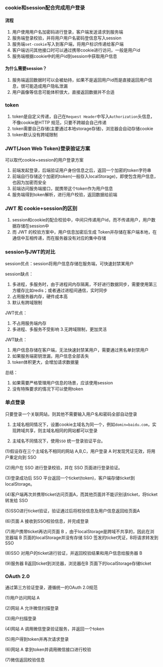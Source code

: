 ### cookie和session配合完成用户登录

#### 流程

1. 用户使用用户名加密码进行登录，客户端发送请求到服务端
2. 服务端登录校验，并将用户用户名密码登信息写入session
3. 服务端`set-cookie`写入到客户端，将用户标识传递给客户端
4. 客户端访问其他接口时可以通过携带cookie进行访问，一般是用户id
5. 服务端根据cookie中的用户id到session中获取用户信息

#### 为什么需要session？

1. 服务端返回数据时可以会被劫持，如果不是返回用户id而是直接返回用户信息，很可能造成用户隐私泄漏
2. 用户画像等信息可能体积很大，直接返回数据并不合适

### token

 1. token是自定义传递，自己在`Request Header`中写入`Authorization`头信息，不像cookie是HTTP 规范，只要不跨越会自己传递
 2. token需要自己存储(主要通过本地storage存储)，浏览器会自动存储cookie
 3. token默认没有跨域限制

### JWT(Json Web Token)登录验证方案

可以取代cookie+session的用户登录方案

1. 前端发起登录，后端验证用户身份信息之后，返回一个加密的token字符串
2. 前端自行存储这个加密的token(一般存入localStorage)，即使包含用户信息，也因为加密而安全
3. 前端访问服务端接口，就携带这个token作为用户信息
4. 服务端得到token解析，进行用户校验，返回数据给前端

### JWT 和 cookie+session的区别

1. session和cookie的配合校验中，中间只传递用户id，而不传递用户，用户数据存储在session中
2. 而 JWT 的校验方案中，用户信息加密后生成 Token并存储在客户端本地，在通信中互相传递，而在服务器没有对应的集中存储

### session与JWT的对比

session优点：session将用户信息存储在服务端，可快速封禁某用户

session缺点：
1. 多进程，多服务时，由于进程间内存隔离，不好进行数据同步，需要使用第三方缓存比如redis；或者通过进程间通信，实时同步
2. 占用服务器内存，硬件成本高
3. 默认有跨域限制

JWT优点：
1. 不占用服务端内存
2. 多进程、多服务不受影响
3.无跨域限制，更加灵活 

JWT缺点：
1. 用户信息存储在客户端，无法快速封禁某用户，需要通过黑名单封禁用户
2. 如果服务端密钥泄漏，用户信息全部丢失
3. token体积更大，会增加请求数据量

总结：

1. 如果需要严格管理用户信息的场景，应该使用session
2. 没有特殊要求的情况下可以使用token
   

### 单点登录

只要登录一个关联网站，则其他不需要输入用户名和密码全部自动登录

 1. 主域名相同情况下，设置cookie主域名为同一个，例如`domin=baidu.com`，实现跨域共享，则主域名相同的网站都可以登录
   
 2. 主域名不同情况下，使用`SSO` 统一登录验证平台。
   
   (1)假设存在三个主域名不相同的网站 A,B,C，用户登录 A 时发现凭证无效，将用户重定向到 SSO

   (2)用户在 SSO 进行登录校验，并在 SSO 页面进行登录验证。
   
   (3)登录成功后 SSO 平台返回一个ticket(token)，客户端存储ticket到localStorage。
   
   (4)客户端再次并携带ticket访问页面A，而其他页面并不能识别该ticket，将ticket转发给 SSO

   (5)SSO进行ticket验证，验证通过后将校验信息及用户信息返回给页面A

   (6)页面 A 接收到SSO校验信息，并完成登录

   (7)用户携带ticket再访问页面 B ，由于localStorage是跨域不共享的，因此在浏览器端 B 页面的localStorage并没有存储 SSO 签发的ticket凭证，B将请求转发到SSO

   (8)SSO 对用户的ticket进行验证，并返回校验结果和用户信息给服务器 B

   (9)服务器 B返回ticket到浏览器，浏览器在B 页面下的localStorage存储ticket

### OAuth 2.0

通过第三方验证登录，遵循统一的OAuth 2.0规范

(1)用户访问网站 A

(2)网站 A 允许微信扫描登录

(3)用户扫描登录

(4)网站 A 调用微信登录验证服务，并返回一个token

(5)用户得到token并再次请求登录

(6)网站 A 拿到token并调用微信接口进行校验

(7)微信返回校验信息